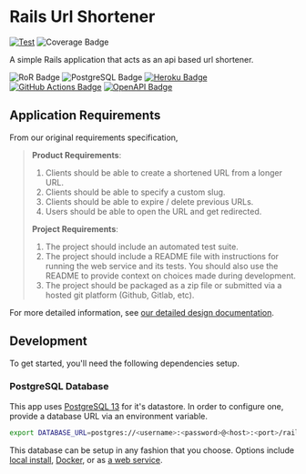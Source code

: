 # Rails Url Shortener

[![Test](https://github.com/truggeri/rails-url-shortener/actions/workflows/test.yml/badge.svg?branch=main)](https://github.com/truggeri/rails-url-shortener/actions/workflows/test.yml)
![Coverage Badge](https://img.shields.io/badge/coverage-98%25-brightgreen.svg)

A simple Rails application that acts as an api based url shortener.

![RoR Badge](https://img.shields.io/badge/-Ruby_On_Rails-b32424?style=flat&labelColor=cc0000&logo=ruby-on-rails&logoColor=white)
![PostgreSQL Badge](https://img.shields.io/badge/-PostgreSQL-426078?style=flat&labelColor=336791&logo=postgresql&logoColor=white)
[![Heroku Badge](https://img.shields.io/badge/-GitHub-322626?style=flat&labelColor=181717&logo=github&logoColor=white)](https://github.com/truggeri/rails-url-shortener)
[![GitHub Actions Badge](https://img.shields.io/badge/-GitHub_Actions-4b93e6?style=flat&labelColor=2088FF&logo=github-actions&logoColor=white)](https://github.com/truggeri/rails-url-shortener/actions)
[![OpenAPI Badge](https://img.shields.io/badge/-OpenAPI_Spec-8dd152?style=flat&labelColor=85EA2D&logo=swagger&logoColor=white)](./docs/api-spec.yaml)

## Application Requirements

From our original requirements specification,

> **Product Requirements**:
>
> 1. Clients should be able to create a shortened URL from a longer URL.
> 2. Clients should be able to specify a custom slug.
> 3. Clients should be able to expire / delete previous URLs.
> 4. Users should be able to open the URL and get redirected.
>
> **Project Requirements**:
>
> 1. The project should include an automated test suite.
> 2. The project should include a README file with instructions for running the web service and its tests. You should also use the README to provide context on choices made during development.
> 3. The project should be packaged as a zip file or submitted via a hosted git platform (Github, Gitlab, etc).

For more detailed information, see [our detailed design documentation](docs/design.md).

## Development

To get started, you'll need the following dependencies setup.

### PostgreSQL Database

This app uses [PostgreSQL 13](https://www.postgresql.org/docs/13/) for it's datastore. In order to configure one, provide a database URL via an environment variable.

```bash
export DATABASE_URL=postgres://<username>:<password>@<host>:<port>/rails_url_shortener
```

This database can be setup in any fashion that you choose. Options include [local install](https://www.postgresql.org/download/), [Docker](https://hub.docker.com/_/postgres?tab=description), or as [a web service](https://www.heroku.com/postgres).
